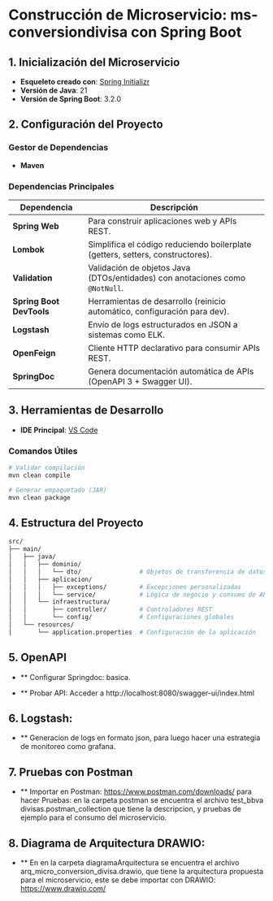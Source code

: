 # Construcción de Microservicio:  ms-conversiondivisa con Spring Boot

## 1. Inicialización del Microservicio
- **Esqueleto creado con**: [Spring Initializr](https://start.spring.io/)
- **Versión de Java**: 21
- **Versión de Spring Boot**: 3.2.0

## 2. Configuración del Proyecto
### Gestor de Dependencias
- **Maven**

### Dependencias Principales
| Dependencia               | Descripción                                                                 |
|---------------------------|-----------------------------------------------------------------------------|
| **Spring Web**            | Para construir aplicaciones web y APIs REST.                                |
| **Lombok**                | Simplifica el código reduciendo boilerplate (getters, setters, constructores). |
| **Validation**            | Validación de objetos Java (DTOs/entidades) con anotaciones como `@NotNull`. |
| **Spring Boot DevTools**  | Herramientas de desarrollo (reinicio automático, configuración para dev).   |
| **Logstash**              | Envío de logs estructurados en JSON a sistemas como ELK.                    |
| **OpenFeign**             | Cliente HTTP declarativo para consumir APIs REST.                           |
| **SpringDoc**             | Genera documentación automática de APIs (OpenAPI 3 + Swagger UI).           |

## 3. Herramientas de Desarrollo
- **IDE Principal**: [VS Code](https://code.visualstudio.com/download)

### Comandos Útiles
```bash
# Validar compilación
mvn clean compile

# Generar empaquetado (JAR)
mvn clean package
```
## 4. Estructura del Proyecto
```bash
src/
├── main/
│   ├── java/
│   │   ├── dominio/
│   │   │   └── dto/                # Objetos de transferencia de datos
│   │   ├── aplicacion/
│   │   │   ├── exceptions/         # Excepciones personalizadas
│   │   │   └── service/            # Lógica de negocio y consumo de APIs
│   │   └── infraestructura/
│   │       ├── controller/         # Controladores REST
│   │       └── config/             # Configuraciones globales
│   └── resources/
│       └── application.properties  # Configuración de la aplicación
```
## 5. OpenAPI
- ** Configurar Springdoc: basica. 

- ** Probar API: Acceder a http://localhost:8080/swagger-ui/index.html

## 6. Logstash: 
- ** Generacion de  logs en formato json, para luego hacer una estrategia de monitoreo como grafana. 

## 7. Pruebas con Postman
- ** Importar en Postman: https://www.postman.com/downloads/ para hacer Pruebas: en la carpeta postman se encuentra el archivo test_bbva divisas.postman_collection que tiene la descripcion,
 y  pruebas  de ejemplo para el  consumo del microservicio.
 
##  8. Diagrama de  Arquitectura DRAWIO: 
- ** En  en la carpeta diagramaArquitectura se encuentra el archivo arq_micro_conversion_divisa.drawio, que tiene la arquitectura propuesta para el microservicio, este se debe importar  con DRAWIO:  https://www.drawio.com/

